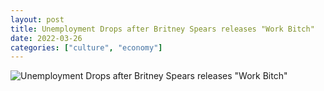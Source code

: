 ```yaml
---
layout: post
title: Unemployment Drops after Britney Spears releases "Work Bitch"
date: 2022-03-26
categories: ["culture", "economy"]
---
```


![Unemployment Drops after Britney Spears releases "Work Bitch"](/bad-correlations/images/workbitch.jpg)
